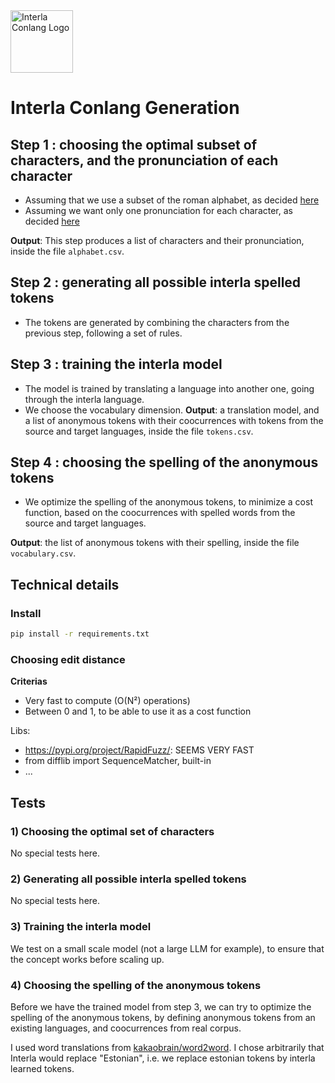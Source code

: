 <img width="100" height="100" alt="Interla Conlang Logo" src="https://github.com/user-attachments/assets/aa7a6017-25b6-4c08-aa5b-d6940cdee65f" />

# Interla Conlang Generation

## Step 1 : choosing the optimal subset of characters, and the pronunciation of each character
- Assuming that we use a subset of the roman alphabet, as decided [here]()
- Assuming we want only one pronunciation for each character, as decided [here]()

**Output**: This step produces a list of characters and their pronunciation, inside the file `alphabet.csv`.

## Step 2 : generating all possible interla spelled tokens
- The tokens are generated by combining the characters from the previous step, following a set of rules.

## Step 3 : training the interla model
- The model is trained by translating a language into another one, going through the interla language.
- We choose the vocabulary dimension.
**Output**: a translation model, and a list of anonymous tokens with their coocurrences with tokens from the source and target languages, inside the file `tokens.csv`.

## Step 4 : choosing the spelling of the anonymous tokens
- We optimize the spelling of the anonymous tokens, to minimize a cost function, based on the coocurrences with spelled words from the source and target languages.

**Output**: the list of anonymous tokens with their spelling, inside the file `vocabulary.csv`.

## Technical details

### Install
```bash
pip install -r requirements.txt
```

### Choosing edit distance
**Criterias**
- Very fast to compute (O(N²) operations)
- Between 0 and 1, to be able to use it as a cost function

Libs:
- https://pypi.org/project/RapidFuzz/: SEEMS VERY FAST
- from difflib import SequenceMatcher, built-in
- ...

## Tests
### 1) Choosing the optimal set of characters
No special tests here.

### 2) Generating all possible interla spelled tokens
No special tests here.

### 3) Training the interla model
We test on a small scale model (not a large LLM for example), to ensure that the concept works before scaling up.

### 4) Choosing the spelling of the anonymous tokens
Before we have the trained model from step 3, we can try to optimize the spelling of the anonymous tokens, by defining anonymous tokens from an existing languages, and coocurrences from real corpus.

I used word translations from [kakaobrain/word2word](https://github.com/kakaobrain/word2word).
I chose arbitrarily that Interla would replace "Estonian", i.e. we replace estonian tokens by interla learned tokens.


